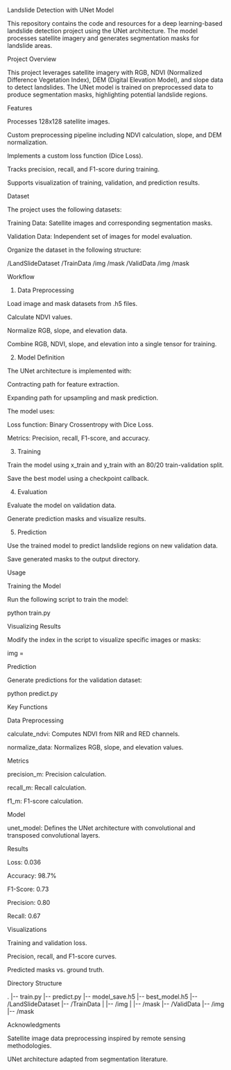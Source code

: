 Landslide Detection with UNet Model

This repository contains the code and resources for a deep learning-based landslide detection project using the UNet architecture. The model processes satellite imagery and generates segmentation masks for landslide areas.

Project Overview

This project leverages satellite imagery with RGB, NDVI (Normalized Difference Vegetation Index), DEM (Digital Elevation Model), and slope data to detect landslides. The UNet model is trained on preprocessed data to produce segmentation masks, highlighting potential landslide regions.

Features

Processes 128x128 satellite images.

Custom preprocessing pipeline including NDVI calculation, slope, and DEM normalization.

Implements a custom loss function (Dice Loss).

Tracks precision, recall, and F1-score during training.

Supports visualization of training, validation, and prediction results.

Dataset

The project uses the following datasets:

Training Data: Satellite images and corresponding segmentation masks.

Validation Data: Independent set of images for model evaluation.

Organize the dataset in the following structure:

/LandSlideDataset
  /TrainData
    /img
    /mask
  /ValidData
    /img
    /mask

Workflow

1. Data Preprocessing

Load image and mask datasets from .h5 files.

Calculate NDVI values.

Normalize RGB, slope, and elevation data.

Combine RGB, NDVI, slope, and elevation into a single tensor for training.

2. Model Definition

The UNet architecture is implemented with:

Contracting path for feature extraction.

Expanding path for upsampling and mask prediction.

The model uses:

Loss function: Binary Crossentropy with Dice Loss.

Metrics: Precision, recall, F1-score, and accuracy.

3. Training

Train the model using x_train and y_train with an 80/20 train-validation split.

Save the best model using a checkpoint callback.

4. Evaluation

Evaluate the model on validation data.

Generate prediction masks and visualize results.

5. Prediction

Use the trained model to predict landslide regions on new validation data.

Save generated masks to the output directory.

Usage

Training the Model

Run the following script to train the model:

python train.py

Visualizing Results

Modify the index in the script to visualize specific images or masks:

img = <index>

Prediction

Generate predictions for the validation dataset:

python predict.py

Key Functions

Data Preprocessing

calculate_ndvi: Computes NDVI from NIR and RED channels.

normalize_data: Normalizes RGB, slope, and elevation values.

Metrics

precision_m: Precision calculation.

recall_m: Recall calculation.

f1_m: F1-score calculation.

Model

unet_model: Defines the UNet architecture with convolutional and transposed convolutional layers.

Results

Loss: 0.036

Accuracy: 98.7%

F1-Score: 0.73

Precision: 0.80

Recall: 0.67

Visualizations

Training and validation loss.

Precision, recall, and F1-score curves.

Predicted masks vs. ground truth.

Directory Structure

.
|-- train.py
|-- predict.py
|-- model_save.h5
|-- best_model.h5
|-- /LandSlideDataset
    |-- /TrainData
    |   |-- /img
    |   |-- /mask
    |-- /ValidData
        |-- /img
        |-- /mask

Acknowledgments

Satellite image data preprocessing inspired by remote sensing methodologies.

UNet architecture adapted from segmentation literature.
